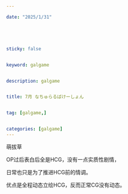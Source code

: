 ```yaml
---

date: "2025/1/31"





sticky: false


keyword: galgame


description: galgame


title: 7月 なちゅらるばけーしょん


tag: [galgame,]


categories: [galgame]
---
```

萌拔草

OP过后表白后全是HCG，没有一点实质性剧情，

日常也只是为了推进HCG前的情调。

优点是全程动态立绘HCG，反而正常CG没有动态。
